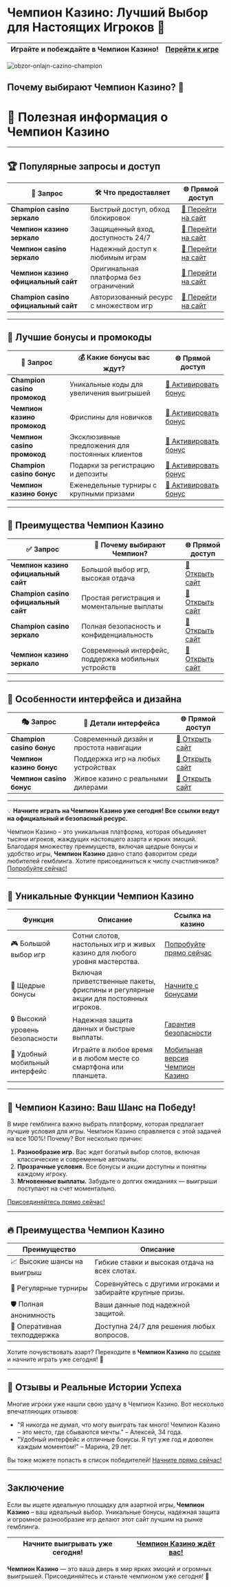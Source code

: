 # Чемпион Казино: Лучший Выбор для Настоящих Игроков 🎰

| **Играйте и побеждайте в Чемпион Казино!** | [Перейти к игре](https://champcasino.ink/pobeda/doa-hats?p80412p305331p112c) |
|-------------------------------------------|-------------------------------------------------------------------------|
![obzor-onlajn-cazino-champion](https://github.com/user-attachments/assets/f6640d45-0de6-4d63-8348-b99705f41534)

## Почему выбирают Чемпион Казино? 🚀
# 🎰 **Полезная информация о Чемпион Казино**  

---

## 🏆 **Популярные запросы и доступ**

| 🔑 **Запрос**                        | 🛠️ **Что предоставляет**                             | 🌐 **Прямой доступ**                |
|--------------------------------------|-----------------------------------------------------|-------------------------------------|
| **Champion casino зеркало**          | Быстрый доступ, обход блокировок                    | [🔗 Перейти на сайт](https://champcasino.ink/pobeda/doa-hats?p80412p305331p112c) |
| **Чемпион казино зеркало**           | Защищенный вход, доступность 24/7                   | [🔗 Перейти на сайт](https://champcasino.ink/pobeda/doa-hats?p80412p305331p112c) |
| **Чемпион casino зеркало**           | Надежный доступ к любимым играм                     | [🔗 Перейти на сайт](https://champcasino.ink/pobeda/doa-hats?p80412p305331p112c) |
| **Чемпион казино официальный сайт**  | Оригинальная платформа без ограничений              | [🔗 Перейти на сайт](https://champcasino.ink/pobeda/doa-hats?p80412p305331p112c) |
| **Champion casino официальный сайт** | Авторизованный ресурс с множеством игр             | [🔗 Перейти на сайт](https://champcasino.ink/pobeda/doa-hats?p80412p305331p112c) |

---

## 🎁 **Лучшие бонусы и промокоды**

| 🏅 **Запрос**                        | 💰 **Какие бонусы вас ждут?**                        | 🌐 **Прямой доступ**                |
|--------------------------------------|-----------------------------------------------------|-------------------------------------|
| **Champion casino промокод**         | Уникальные коды для увеличения выигрышей            | [🔗 Активировать бонус](https://champcasino.ink/pobeda/doa-hats?p80412p305331p112c) |
| **Чемпион казино промокод**          | Фриспины для новичков                               | [🔗 Активировать бонус](https://champcasino.ink/pobeda/doa-hats?p80412p305331p112c) |
| **Чемпион casino промокод**          | Эксклюзивные предложения для постоянных клиентов    | [🔗 Активировать бонус](https://champcasino.ink/pobeda/doa-hats?p80412p305331p112c) |
| **Champion casino бонус**            | Подарки за регистрацию и депозиты                   | [🔗 Активировать бонус](https://champcasino.ink/pobeda/doa-hats?p80412p305331p112c) |
| **Чемпион казино бонус**             | Еженедельные турниры с крупными призами            | [🔗 Активировать бонус](https://champcasino.ink/pobeda/doa-hats?p80412p305331p112c) |

---

## 🌟 **Преимущества Чемпион Казино**

| ✅ **Запрос**                        | 🎯 **Почему выбирают Чемпион?**                      | 🌐 **Прямой доступ**                |
|--------------------------------------|-----------------------------------------------------|-------------------------------------|
| **Чемпион казино официальный сайт**  | Большой выбор игр, высокая отдача                   | [🔗 Открыть сайт](https://champcasino.ink/pobeda/doa-hats?p80412p305331p112c) |
| **Champion casino официальный сайт** | Простая регистрация и моментальные выплаты         | [🔗 Открыть сайт](https://champcasino.ink/pobeda/doa-hats?p80412p305331p112c) |
| **Champion casino зеркало**          | Полная безопасность и конфиденциальность            | [🔗 Открыть сайт](https://champcasino.ink/pobeda/doa-hats?p80412p305331p112c) |
| **Чемпион казино зеркало**           | Современный интерфейс, поддержка мобильных устройств| [🔗 Открыть сайт](https://champcasino.ink/pobeda/doa-hats?p80412p305331p112c) |

---

## 🎨 **Особенности интерфейса и дизайна**

| 🎭 **Запрос**                        | 📱 **Детали интерфейса**                             | 🌐 **Прямой доступ**                |
|--------------------------------------|-----------------------------------------------------|-------------------------------------|
| **Champion casino бонус**            | Современный дизайн и простота навигации             | [🔗 Открыть сайт](https://champcasino.ink/pobeda/doa-hats?p80412p305331p112c) |
| **Чемпион казино бонус**             | Поддержка игр на любых устройствах                  | [🔗 Открыть сайт](https://champcasino.ink/pobeda/doa-hats?p80412p305331p112c) |
| **Чемпион casino бонус**             | Живое казино с реальными дилерами                   | [🔗 Открыть сайт](https://champcasino.ink/pobeda/doa-hats?p80412p305331p112c) |

---

💡 **Начните играть на Чемпион Казино уже сегодня! Все ссылки ведут на официальный и безопасный ресурс.**


Чемпион Казино – это уникальная платформа, которая объединяет тысячи игроков, жаждущих настоящего азарта и ярких эмоций. Благодаря множеству преимуществ, включая щедрые бонусы и удобство игры, **Чемпион Казино** давно стало фаворитом среди любителей гемблинга. Хотите присоединиться к числу счастливчиков? [Попробуйте сейчас!](https://champcasino.ink/pobeda/doa-hats?p80412p305331p112c)

---

## 🎁 Уникальные Функции Чемпион Казино

| **Функция**                          | **Описание**                                                                                                   | **Ссылка на казино**                                                                         |
|--------------------------------------|---------------------------------------------------------------------------------------------------------------|---------------------------------------------------------------------------------------------|
| 🎮 Большой выбор игр                 | Сотни слотов, настольных игр и живых казино для любого уровня мастерства.                                     | [Попробуйте прямо сейчас](https://champcasino.ink/pobeda/doa-hats?p80412p305331p112c)      |
| 💸 Щедрые бонусы                     | Включая приветственные пакеты, фриспины и регулярные акции для постоянных игроков.                            | [Начните с бонусами](https://champcasino.ink/pobeda/doa-hats?p80412p305331p112c)           |
| 🔒 Высокий уровень безопасности      | Надежная защита данных и быстрые выплаты.                                                                    | [Гарантия безопасности](https://champcasino.ink/pobeda/doa-hats?p80412p305331p112c)       |
| 📱 Удобный мобильный интерфейс       | Играйте в любое время и в любом месте со смартфона или планшета.                                              | [Мобильная версия Чемпион Казино](https://champcasino.ink/pobeda/doa-hats?p80412p305331p112c) |

---

## 🎲 Чемпион Казино: Ваш Шанс на Победу!

В мире гемблинга важно выбрать платформу, которая предлагает лучшие условия для игры. Чемпион Казино справляется с этой задачей на все 100%! Почему? Вот несколько причин:

1. **Разнообразие игр.** Вас ждет богатый выбор слотов, включая классические и современные автоматы. 
2. **Прозрачные условия.** Все бонусы и акции доступны и понятны каждому игроку.
3. **Мгновенные выплаты.** Забудьте о долгих ожиданиях — выигрыши поступают на счет моментально.

[Присоединяйтесь прямо сейчас!](https://champcasino.ink/pobeda/doa-hats?p80412p305331p112c)

---

## 🔥 Преимущества Чемпион Казино

| **Преимущество**              | **Описание**                                                                     |
|-------------------------------|---------------------------------------------------------------------------------|
| 📈 Высокие шансы на выигрыш   | Гибкие ставки и высокая отдача на всех слотах.                                  |
| 🎉 Регулярные турниры         | Соревнуйтесь с другими игроками и забирайте крупные призы.                      |
| 🛡️ Полная анонимность         | Ваши данные под надежной защитой.                                               |
| 💬 Оперативная техподдержка   | Доступна 24/7 для решения любых вопросов.                                       |

Хотите почувствовать азарт? Переходите в **Чемпион Казино** по [ссылке](https://champcasino.ink/pobeda/doa-hats?p80412p305331p112c) и начните играть уже сегодня! 🌟

---

## 🤩 Отзывы и Реальные Истории Успеха

Многие игроки уже нашли свою удачу в Чемпион Казино. Вот несколько впечатляющих отзывов:

- "Я никогда не думал, что могу выиграть так много! Чемпион Казино – это место, где сбываются мечты." – Алексей, 34 года.
- "Удобный интерфейс и отличные бонусы. Я тут уже год и доволен каждым моментом!" – Марина, 29 лет.

Вы тоже можете попасть в список победителей! [Начните прямо сейчас!](https://champcasino.ink/pobeda/doa-hats?p80412p305331p112c)

---

## Заключение

Если вы ищете идеальную площадку для азартной игры, **Чемпион Казино** – ваш идеальный выбор. Уникальные бонусы, надежная защита и огромное разнообразие игр делают этот сайт лучшим на рынке гемблинга.

| **Начните выигрывать уже сегодня!** | [Чемпион Казино ждёт вас!](https://champcasino.ink/pobeda/doa-hats?p80412p305331p112c) |
|-------------------------------------|-------------------------------------------------------------------------------------|

**Чемпион Казино** — это ваша дверь в мир ярких эмоций и огромных выигрышей. Присоединяйтесь и станьте чемпионом уже сегодня! 🎰
